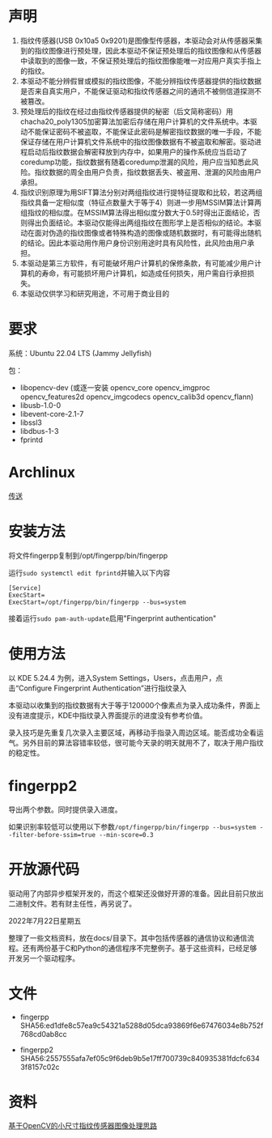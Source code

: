 # 声明

1. 指纹传感器(USB 0x10a5 0x9201)是图像型传感器，本驱动会对从传感器采集到的指纹图像进行预处理，因此本驱动不保证预处理后的指纹图像和从传感器中读取到的图像一致，不保证预处理后的指纹图像能唯一对应用户真实手指上的指纹。
2. 本驱动不能分辨假冒或模拟的指纹图像，不能分辨指纹传感器提供的指纹数据是否来自真实用户，不能保证驱动和指纹传感器之间的通讯不被侧信道探测不被篡改。
3. 预处理后的指纹在经过由指纹传感器提供的秘密（后文简称密码）用chacha20_poly1305加密算法加密后存储在用户计算机的文件系统中。本驱动不能保证密码不被盗取，不能保证此密码是解密指纹数据的唯一手段，不能保证存储在用户计算机文件系统中的指纹图像数据有不被盗取和解密。驱动进程启动后指纹数据会解密释放到内存中，如果用户的操作系统应当启动了coredump功能，指纹数据有随着coredump泄漏的风险，用户应当知悉此风险。指纹数据的周全由用户负责，指纹数据丢失、被盗用、泄漏的风险由用户承担。
4. 指纹识别原理为用SIFT算法分别对两组指纹进行提特征提取和比较，若这两组指纹具备一定相似度（特征点数量大于等于4）则进一步用MSSIM算法计算两组指纹的相似度。在MSSIM算法得出相似度分数大于0.5时得出正面结论，否则得出负面结论。本驱动仅能得出两组指纹在图形学上是否相似的结论。本驱动在面对伪造的指纹图像或者特殊构造的图像或随机数据时，有可能得出随机的结论。因此本驱动用作用户身份识别用途时具有风险性，此风险由用户承担。
5. 本驱动是第三方软件，有可能破坏用户计算机的保修条款，有可能减少用户计算机的寿命，有可能损坏用户计算机，如造成任何损失，用户需自行承担损失。
6. 本驱动仅供学习和研究用途，不可用于商业目的

# 要求

系统：Ubuntu 22.04 LTS (Jammy Jellyfish)

包：

- libopencv-dev (或逐一安装 opencv_core opencv_imgproc opencv_features2d opencv_imgcodecs opencv_calib3d opencv_flann)
- libusb-1.0-0
- libevent-core-2.1-7
- libssl3
- libdbus-1-3
- fprintd

# Archlinux

[传送](https://github.com/vrolife/modern_laptop/issues/5#issuecomment-1191811841)

# 安装方法

将文件fingerpp复制到/opt/fingerpp/bin/fingerpp

运行`sudo systemctl edit fprintd`并输入以下内容

```
[Service]
ExecStart=
ExecStart=/opt/fingerpp/bin/fingerpp --bus=system
```

接着运行`sudo pam-auth-update`启用"Fingerprint authentication"

# 使用方法

以 KDE 5.24.4 为例，进入System Settings，Users，点击用户，点击“Configure Fingerprint Authentication”进行指纹录入

本驱动以收集到的指纹数据有大于等于120000个像素点为录入成功条件，界面上没有进度提示，KDE中指纹录入界面提示的进度没有参考价值。

录入技巧是先重复几次录入主要区域，再移动手指录入周边区域。能否成功全看运气。另外目前的算法容错率较低，很可能今天录的明天就用不了，取决于用户指纹的稳定性。

# fingerpp2

导出两个参数。同时提供录入进度。

如果识别率较低可以使用以下参数`/opt/fingerpp/bin/fingerpp --bus=system --filter-before-ssim=true --min-score=0.3`

# 开放源代码

驱动用了内部异步框架开发的，而这个框架还没做好开源的准备。因此目前只放出二进制文件。若有财主任性，再另说了。

2022年7月22日星期五

整理了一些文档资料，放在docs/目录下。其中包括传感器的通信协议和通信流程。还有两份基于C和Python的通信程序不完整例子。基于这些资料，已经足够开发另一个驱动程序。

# 文件

- fingerpp SHA56:ed1dfe8c57ea9c54321a5288d05dca93869f6e67476034e8b752f768cd0ab8cc

- fingerpp2 SHA56:2557555afa7ef05c9f6deb9b5e17ff700739c840935381fdcfc6343f8157c02c

# 资料

[基于OpenCV的小尺寸指纹传感器图像处理思路](https://zhuanlan.zhihu.com/p/540376287)
